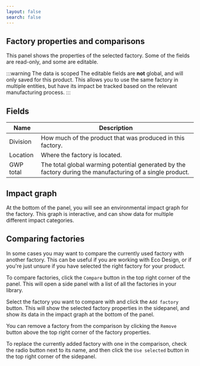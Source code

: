 ```yaml
---
layout: false
search: false
---
```


<script setup>
import { useData } from 'vitepress'
import MinidocStyles from '../MinidocStyles.vue'
const { site, frontmatter } = useData()
</script>

<MinidocStyles />

## Factory properties and comparisons

This panel shows the properties of the selected factory. Some of the fields are read-only, and some are editable.

:::warning The data is scoped
The editable fields are **not** global, and will only saved for this product. This allows you to use the same factory in multiple entities, but have its impact be tracked based on the relevant manufacturing process.
:::

## Fields

| Name | Description |
| --- | --- |
| Division | How much of the product that was produced in this factory. |
| Location | Where the factory is located. |
| GWP total | The total global warming potential generated by the factory during the manufacturing of a single product. |

## Impact graph

At the bottom of the panel, you will see an environmental impact graph for the factory. This graph is interactive, and can show data for multiple different impact categories.

## Comparing factories
In some cases you may want to compare the currently used factory with another factory. This can be useful if you are working with Eco Design, or if you're just unsure if you have selected the right factory for your product.

To compare factories, click the `Compare` button in the top right corner of the panel. This will open a side panel with a list of all the factories in your library.

Select the factory you want to compare with and click the `Add factory` button. This will show the selected factory properties in the sidepanel, and show its data in the impact graph at the bottom of the panel.

You can remove a factory from the comparison by clicking the `Remove` button above the top right corner of the factory properties.

To replace the currently added factory with one in the comparison, check the radio button next to its name, and then click the `Use selected` button in the top right corner of the sidepanel.